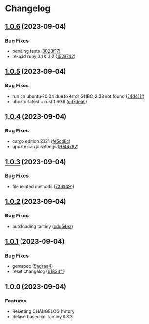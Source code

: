 # Changelog

## [1.0.6](https://github.com/a-chris/tantiny-in-memory/compare/v1.0.5...v1.0.6) (2023-09-04)


### Bug Fixes

* pending tests ([8023f17](https://github.com/a-chris/tantiny-in-memory/commit/8023f1744da2e88ba43e421f400f64aaf1abe4a2))
* re-add ruby 3.1 & 3.2 ([1529742](https://github.com/a-chris/tantiny-in-memory/commit/15297425068d0c1281830947b3bf19f7d53dc162))

## [1.0.5](https://github.com/a-chris/tantiny-in-memory/compare/v1.0.4...v1.0.5) (2023-09-04)


### Bug Fixes

* run on ubuntu-20.04 due to error GLIBC_2.33 not found ([54d411f](https://github.com/a-chris/tantiny-in-memory/commit/54d411f793c4bc95a9e2f1844387b458008777f0))
* ubuntu-latest + rust 1.60.0 ([cd7dea0](https://github.com/a-chris/tantiny-in-memory/commit/cd7dea0f74a014331933319eac6925663ca26489))

## [1.0.4](https://github.com/a-chris/tantiny-in-memory/compare/v1.0.3...v1.0.4) (2023-09-04)


### Bug Fixes

* cargo edition 2021 ([fe5cd8c](https://github.com/a-chris/tantiny-in-memory/commit/fe5cd8cb264761026a9092ec8e2ac7cc674145de))
* update cargo settings ([9744782](https://github.com/a-chris/tantiny-in-memory/commit/97447825d437c44332c66334bc3e070afec23913))

## [1.0.3](https://github.com/a-chris/tantiny-in-memory/compare/v1.0.2...v1.0.3) (2023-09-04)


### Bug Fixes

* file related methods ([7369491](https://github.com/a-chris/tantiny-in-memory/commit/736949108cc883fbc7d8cd25a57746778b0ba6e2))

## [1.0.2](https://github.com/a-chris/tantiny-in-memory/compare/v1.0.1...v1.0.2) (2023-09-04)


### Bug Fixes

* autoloading tantiny ([cdd54ea](https://github.com/a-chris/tantiny-in-memory/commit/cdd54ea7edf1db2de33bdd2e4e43d0f63a90b170))

## [1.0.1](https://github.com/a-chris/tantiny-in-memory/compare/v1.0.0...v1.0.1) (2023-09-04)


### Bug Fixes

* gemspec ([5adaaa4](https://github.com/a-chris/tantiny-in-memory/commit/5adaaa4c5c01ff78ec957ef8be2d13a2779dbcc1))
* reset changelog ([61834f1](https://github.com/a-chris/tantiny-in-memory/commit/61834f1b50c6cee30884e72cef365a81548811a9))

## 1.0.0 (2023-09-04)

### Features

- Resetting CHANGELOG history
- Relase based on Tantiny 0.3.3
